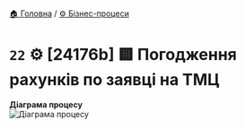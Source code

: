 ﻿[🏠 Головна](../../../README.MD) / [⚙️ Бізнес-процеси](../../README.MD) 

# `22` ⚙️ [24176b] 🟨 Погодження рахунків по заявці на ТМЦ

**Діаграма процесу**  
![Діаграма процесу](./Images/map.png)